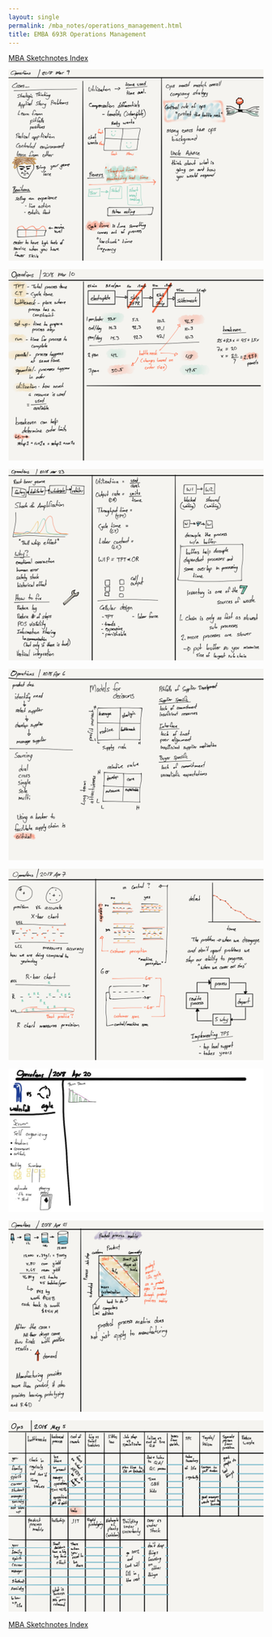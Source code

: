 ```yaml
---
layout: single
permalink: /mba_notes/operations_management.html
title: EMBA 693R Operations Management
---
```

[MBA Sketchnotes Index][index]

[![note 1][note_1]][note_1]

[![note 2][note_2]][note_2]

[![note 3][note_3]][note_3]

[![note 4][note_4]][note_4]

[![note 5][note_5]][note_5]

[![note 6][note_6]][note_6]

[![note 7][note_7]][note_7]

[![note 8][note_8]][note_8]

[MBA Sketchnotes Index][index]

[index]: /mba_notes/
[note_1]: /images/mba_sketchnotes/emba_693R_operations_management/note_1.png
[note_2]: /images/mba_sketchnotes/emba_693R_operations_management/note_2.png
[note_3]: /images/mba_sketchnotes/emba_693R_operations_management/note_3.png
[note_4]: /images/mba_sketchnotes/emba_693R_operations_management/note_4.png
[note_5]: /images/mba_sketchnotes/emba_693R_operations_management/note_5.png
[note_6]: /images/mba_sketchnotes/emba_693R_operations_management/note_6.jpg
[note_7]: /images/mba_sketchnotes/emba_693R_operations_management/note_7.png
[note_8]: /images/mba_sketchnotes/emba_693R_operations_management/note_8.png
